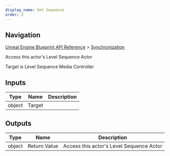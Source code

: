 ```yaml
---
display_name: Get Sequence
order: 2
---
```

## Navigation

[Unreal Engine Blueprint API Reference](https://dev.epicgames.com/documentation/en-us/unreal-engine/BlueprintAPI) > [Synchronization](https://dev.epicgames.com/documentation/en-us/unreal-engine/BlueprintAPI/Synchronization)

Access this actor's Level Sequence Actor

Target is Level Sequence Media Controller

## Inputs

| Type | Name | Description |
| --- | --- | --- |
| object | Target |  |

## Outputs

| Type | Name | Description |
| --- | --- | --- |
| object | Return Value | Access this actor's Level Sequence Actor |
